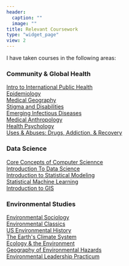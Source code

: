 ```yaml
---
header:
  caption: ""
  image: ""
title: Relevant Coursework
type: "widget_page"
view: 2
---
```


I have taken courses in the following areas:

### Community & Global Health 
[Intro to International Public Health](https://catalog.macalester.edu/preview_course.php?catoid=21&coid=113381&print) </br>
[Epidemiology](https://catalog.macalester.edu/preview_course.php?catoid=24&coid=129073&print) </br>
[Medical Geography](https://catalog.macalester.edu/preview_course.php?catoid=24&coid=128574&print) </br>
[Stigma and Disabilities](https://catalog.macalester.edu/preview_course.php?catoid=24&coid=127844&print) </br>
[Emerging Infectious Diseases](https://catalog.macalester.edu/preview_course.php?catoid=24&coid=127845&print) </br>
[Medical Anthropology](https://catalog.macalester.edu/preview_course.php?catoid=24&coid=127821&print) </br>
[Health Psychology](https://catalog.macalester.edu/preview_course.php?catoid=24&coid=129514&print) </br>
[Uses & Abuses: Drugs, Addiction, & Recovery](https://catalog.macalester.edu/preview_course.php?catoid=24&coid=130374&print) 

### Data Science 

[Core Concepts of Computer Sciennce](https://catalog.macalester.edu/preview_course.php?catoid=23&coid=119968&print) </br>
[Introduction To Data Science](https://catalog.macalester.edu/preview_course.php?catoid=23&coid=121919&print) </br>
[Introduction to Statistical Modeling](https://catalog.macalester.edu/preview_course.php?catoid=23&coid=120850&print) </br>
[Statistical Machine Learning](https://catalog.macalester.edu/preview_course.php?catoid=23&coid=120855&print) </br>
[Introduction to GIS](https://catalog.macalester.edu/preview_course.php?catoid=23&coid=120334&print)

### Environmental Studies  

[Environmental Sociology](https://catalog.macalester.edu/preview_course.php?catoid=23&coid=120225&print) </br>
[Environmental Classics](https://catalog.macalester.edu/preview_course.php?catoid=23&coid=120240&print) </br>
[US Environmental History](https://catalog.macalester.edu/preview_course.php?catoid=23&coid=120230&print) </br>
[The Earth's Climate System](https://catalog.macalester.edu/preview_course.php?catoid=23&coid=120220&print) </br>
[Ecology & the Environment](https://catalog.macalester.edu/preview_course.php?catoid=23&coid=120241&print) </br>
[Geography of Environmental Hazards](https://catalog.macalester.edu/preview_course.php?catoid=23&coid=120235&print) </br>
[Environmental Leadership Practicum](https://catalog.macalester.edu/preview_course.php?catoid=23&coid=120259&print)
